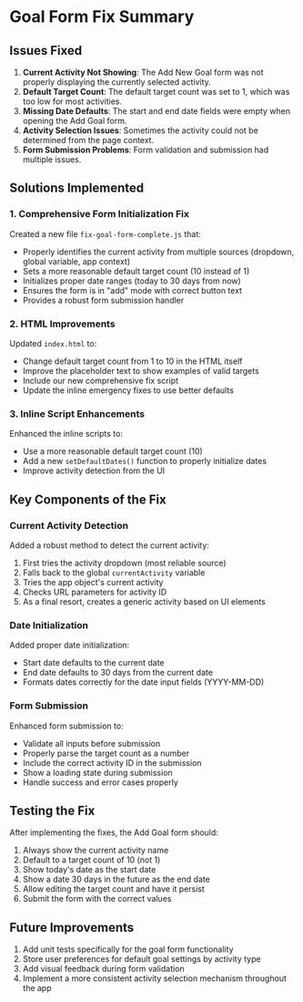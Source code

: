 # Goal Form Fix Summary

## Issues Fixed

1. **Current Activity Not Showing**: The Add New Goal form was not properly displaying the currently selected activity.
2. **Default Target Count**: The default target count was set to 1, which was too low for most activities.
3. **Missing Date Defaults**: The start and end date fields were empty when opening the Add Goal form.
4. **Activity Selection Issues**: Sometimes the activity could not be determined from the page context.
5. **Form Submission Problems**: Form validation and submission had multiple issues.

## Solutions Implemented

### 1. Comprehensive Form Initialization Fix

Created a new file `fix-goal-form-complete.js` that:

- Properly identifies the current activity from multiple sources (dropdown, global variable, app context)
- Sets a more reasonable default target count (10 instead of 1)
- Initializes proper date ranges (today to 30 days from now)
- Ensures the form is in "add" mode with correct button text
- Provides a robust form submission handler

### 2. HTML Improvements

Updated `index.html` to:
- Change default target count from 1 to 10 in the HTML itself
- Improve the placeholder text to show examples of valid targets
- Include our new comprehensive fix script
- Update the inline emergency fixes to use better defaults

### 3. Inline Script Enhancements

Enhanced the inline scripts to:
- Use a more reasonable default target count (10)
- Add a new `setDefaultDates()` function to properly initialize dates
- Improve activity detection from the UI

## Key Components of the Fix

### Current Activity Detection

Added a robust method to detect the current activity:
1. First tries the activity dropdown (most reliable source)
2. Falls back to the global `currentActivity` variable
3. Tries the app object's current activity
4. Checks URL parameters for activity ID
5. As a final resort, creates a generic activity based on UI elements

### Date Initialization

Added proper date initialization:
- Start date defaults to the current date
- End date defaults to 30 days from the current date
- Formats dates correctly for the date input fields (YYYY-MM-DD)

### Form Submission

Enhanced form submission to:
- Validate all inputs before submission
- Properly parse the target count as a number
- Include the correct activity ID in the submission
- Show a loading state during submission
- Handle success and error cases properly

## Testing the Fix

After implementing the fixes, the Add Goal form should:
1. Always show the current activity name
2. Default to a target count of 10 (not 1)
3. Show today's date as the start date
4. Show a date 30 days in the future as the end date
5. Allow editing the target count and have it persist
6. Submit the form with the correct values

## Future Improvements

1. Add unit tests specifically for the goal form functionality
2. Store user preferences for default goal settings by activity type
3. Add visual feedback during form validation
4. Implement a more consistent activity selection mechanism throughout the app